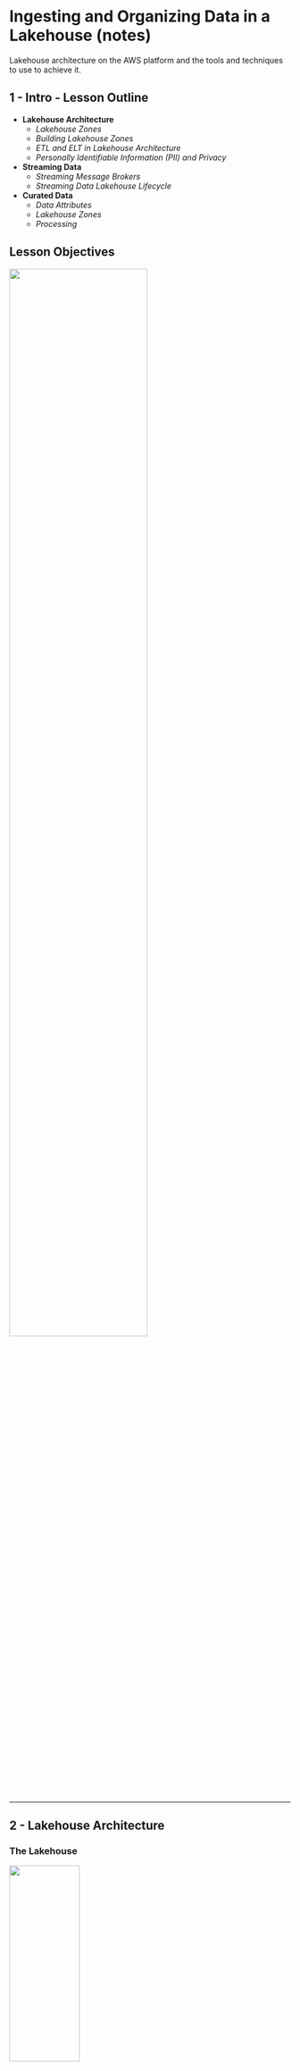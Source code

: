 # Ingesting and Organizing Data in a Lakehouse (notes)

Lakehouse architecture on the AWS platform and the tools and techniques to use to achieve it. 

## 1 - Intro - Lesson Outline

* **Lakehouse Architecture**
    * _Lakehouse Zones_
    * _Building Lakehouse Zones_
    * _ETL and ELT in Lakehouse Architecture_
    * _Personally Identifiable Information (PII) and Privacy_
* **Streaming Data**
    * _Streaming Message Brokers_
    * _Streaming Data Lakehouse Lifecycle_
* **Curated Data**
    * _Data Attributes_
    * _Lakehouse Zones_
    * _Processing_

## Lesson Objectives 

<img src="./images/00-lesson_objectives.png" width=70% height=70%>

___

## 2 - Lakehouse Architecture

### The Lakehouse

<img src="./images/01-lakehouse_architecture.png" width=50% height=30%>

* The Lakehouse is another evolution of `data storage`. 
* The purpose of a Lakehouse is to `separate data processing into stages`. 
    * _Like an oil refinery, data is staged and processed step by step until it becomes available for querying._
* Lakehouse can be implemented using any `file storage and processing layer`. 
* In AWS, the most common way to store files is in S3, so we can implement the Lakehouse using `S3 storage`.

    <img src="./images/03-ETL.png" width=50% height=30%>

    <img src="./images/04-ELT.png" width=50% height=30%>



### Lakehouse Zones
* With `ETL`, usually data is going from a semi-structured (files in directories) format to a structured format (tables).
* With `ELT`, and with a `Lakehouse`, the data stays in `semi-structured` format, and the last zone contains enriched data where it can be picked up for processing later.
* `Deferring transformation` keeping the data at `multiple stages` in `file storage` _gives more options for later analytics, because it preserves all of the format._
    * _The original data is always available to be analyzed, transformed, and re-processed as needed._

<img src="./images/05-lakehouse_zones.png" width=50% height=30%>

#### Raw/Landing Zone
_"For pipelines that store data in the S3 data lake, `data is ingested from the source into the landing zone as-is`. The processing layer then `validates` the landing zone data and stores it in the raw zone bucket or prefix for `permanent storage`."_

#### Trusted Zone
_"The processing layer applies the `schema`, `partitioning`, and other `transformations` to the raw zone data to bring it to `a conformed state` and stores it in trusted zone."_

#### Curated Zone
_"As a last step, the processing layer curates a trusted zone dataset by `modeling` it and `joining` it with other datasets, and stores it in curated layer."_
_"Typically, datasets from the curated layer are partly or fully ingested into Amazon Redshift `data warehouse` storage to serve use cases that need very l`ow latency access` or need to `run complex SQL queries`."_

Source: [Build a Lake House Architecture on AWS](https://aws.amazon.com/blogs/big-data/build-a-lake-house-architecture-on-aws/)

### Structure and Format

* Because querying and reading data from S3 is billed by the gigabyte, optimizing those queries is a very good idea. 
* Data can be compressed at a very high ratio, using `gzip` and other compression formats. 
* Whenever possible, data in S3 should also be in a `columnar format` like `parquet` files. This means that when issuing queries to S3, the entire row of data doesn't need to be scanned to locate a single field. The query becomes more efficient and cheaper.

___

## 3 & 4 - Use Glue Catalog to Query a Landing Zone

### Glue Catalog
* A [Glue Data Catalog](https://docs.aws.amazon.com/glue/latest/dg/components-overview.html) represents many sources and destinations for data. They can represent Kafka, Kinesis, Redshift, S3, and many more. 
    * If we want to connect to another data source, we must add it to the catalog. This makes querying data much easier.
* A [Glue Table](https://docs.aws.amazon.com/glue/latest/dg/tables-described.html) is a definition of a specific group of fields that represents a logical entity.
    * The Glue Catalog is made up of multiple table definitions.
    * **These tables are not physically stored in Glue.**
    * _**Glue tables are just a metadata catalog layer.**_ They store a reference to the data we can query or store.
* There are multiple ways to create Glue Tables, and we will focus on three ways to define a Glue Table in a Glue Catalog:
    * Use Glue Console to define each field 
    * Configure a Glue Job to generate a table definition automatically
    * Use SQL to define a table with DDL (Data Definition Language) or create statements

#### [AWS Athena](https://aws.amazon.com/athena/) - a Glue Catalog Query Tool
* Athena tool is a serverless query service where you can write SQL to run ad-hoc queries on S3 buckets.
* Athena uses S3 to store query results. 
    * we need to set up the location Athena will use from now going forward, e.g: 
        ```sh
        s3://dend-lake-house/athena/
        ```

### [Exercise Concept 1 - Define a Customer Landing Zone Table](./exercises/concept1-define-a-cusomter-landing-zone-table/)

* Create our first Glue Catalog Table - `customer_landing`

Practice implementing the lakehouse architecture by creating a `data catalog` and `landing zone` for customer data.

#### Context
* Create an `AWS Glue Catalog and table` from data in an `S3 bucket`. 
* After it's created, you'll `query the Glue Table` with `AWS Athena using SQL`


#### Step 1 - Add Database 

<img src="./images/06-add_database.png" width=50% height=30%>


#### Step 2 - Add Table
_Define a table to allow us to query data in the landing zone for customers_

<img src="./images/10-choose_or_define_schema.png" width=70% height=30%>

<img src="./images/11-table_created.png" width=70% height=30%>


#### Step 3 - Query the table with Athena Query Editor

* Even though it's semi-structured JSON files, we can now use SQL queries to analyze the data before we start loading it. 
* We're seeing the data before we start loading it to address data quality issues or other considerations that we might have.

```sql 
select * from customer_landing;
```
<img src="./images/12-query_customer_landing.png" width=70% height=30%>

_Because it has not been scrubbed, invalid or unexpected data is often a feature of `landing zones`. We will later learn to remove invalid data from the fields before putting them in the `trusted zone`._
___

## Ingesting Sensitive Data + Data Privacy in Data Lakes

### [Exercise Concept 2 - Define Accelerometer Landing Zone with Athena](./exercises/concept2-define-an-accelerometer-landing-zone-table/)

Ingest accelerometer data into an S3 bucket and use AWS Athena to query the bucket and define a Glue Table from it.

* Step 1 - Ingest the accelerometer data into an S3 landing zone with the `s3 cp` command 
```sh
aws s3 cp ./accelerometer s3://dend-lake-house/accelerometer/landing/ --recursive
```
<img src="./images/13-ingest_accelerometer.png" width=80% height=30%>

* Step 2 - Go to Athena, select the database, and create a new table from S3 bucket data

    <img src="./images/14-define_glue_table.png" width=70% height=30%>

* Step 3 - Query Some Sample Data

    <img src="./images/15-query_glue_table.png" width=70% height=30%>
___


## 8 - Exercise: Athena Joins with Glue Catalog

### Exercise Concept 3 - Athena Joins with Glue Catalog

Query data in lakehouse zones to explore and identify tables and fields you can use for joins, filters, and other transforms to create a trusted zone.

#### Objective
Use AWS Athena to query `customer_trusted` table and `accelerometer_landing` table. Identify foreign key fields and write a SQL query to perform the join. Run the query and inspect the results.

```sql
select * from "accelerometer_landing" 
join "customer_trusted"
on "accelerometer_landing"."user" = "customer_trusted"."email"
```

And this ad-hoc query shows us that we can use that join in a future job to filter data in order to bring `accelerometer_landing` data forward from `landing` to `trusted` or for other purposes. 
___


## 9 & 10 - Joining with Secondary Tables

#### Create an Accelerometer Trusted Zone
Now that we have the sensitive data in the `accelerometer landing zone`, we can write a glue job that filters the data and moves compliant records into an `accelerometer trusted zone` for later analysis. 

### Exercise Concept 4 - Spark Glue Joins
Create an Accelerometer Trusted Zone

<img src="./images/16_glue_job_join.png" width=80% height=30%>

<img src="./images/17-glue_job_target.png" width=80% height=30%>

<img src="./images/18-glue_job_succeed.png" width=80% height=30%>
___

